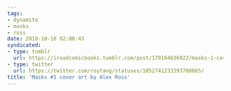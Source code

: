 ```yaml
---
tags:
- dynamite
- masks
- ross
date: 2018-10-18 02:00:43
syndicated:
- type: tumblr
  url: https://ireadcomicbooks.tumblr.com/post/179164636922/masks-1-cover-art-by-alex-ross
- type: twitter
  url: https://twitter.com/roytang/statuses/1052741233393700865/
title: 'Masks #1 cover art by Alex Ross'
---
```


